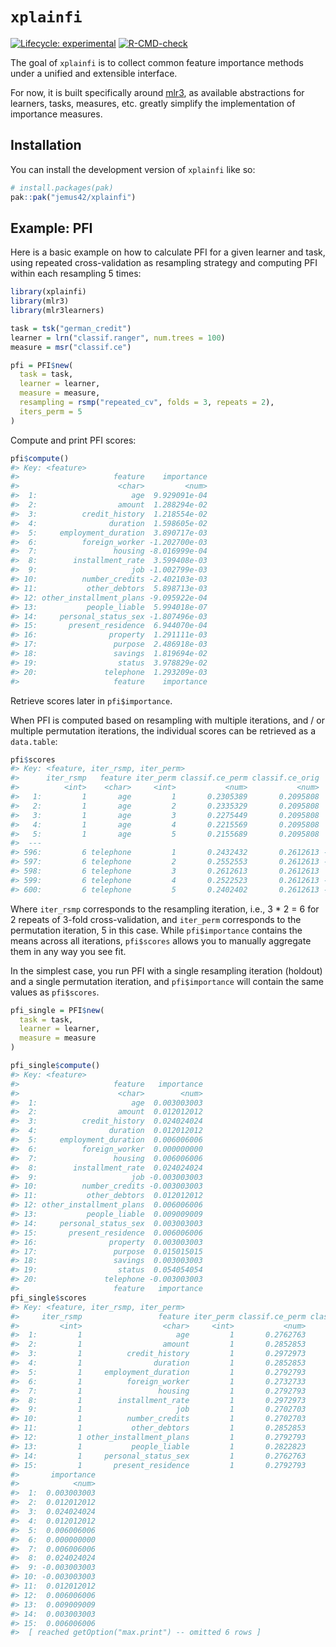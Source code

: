 
<!-- README.md is generated from README.Rmd. Please edit that file -->

# `xplainfi`

<!-- badges: start -->

[![Lifecycle:
experimental](https://img.shields.io/badge/lifecycle-experimental-orange.svg)](https://lifecycle.r-lib.org/articles/stages.html#experimental)
[![R-CMD-check](https://github.com/jemus42/xplainfi/actions/workflows/R-CMD-check.yaml/badge.svg)](https://github.com/jemus42/xplainfi/actions/workflows/R-CMD-check.yaml)
<!-- badges: end -->

The goal of `xplainfi` is to collect common feature importance methods
under a unified and extensible interface.

For now, it is built specifically around [mlr3](https://mlr-org.com/),
as available abstractions for learners, tasks, measures, etc. greatly
simplify the implementation of importance measures.

## Installation

You can install the development version of `xplainfi` like so:

``` r
# install.packages(pak)
pak::pak("jemus42/xplainfi")
```

## Example: PFI

Here is a basic example on how to calculate PFI for a given learner and
task, using repeated cross-validation as resampling strategy and
computing PFI within each resampling 5 times:

``` r
library(xplainfi)
library(mlr3)
library(mlr3learners)

task = tsk("german_credit")
learner = lrn("classif.ranger", num.trees = 100)
measure = msr("classif.ce")

pfi = PFI$new(
  task = task,
  learner = learner,
  measure = measure,
  resampling = rsmp("repeated_cv", folds = 3, repeats = 2),
  iters_perm = 5
)
```

Compute and print PFI scores:

``` r
pfi$compute()
#> Key: <feature>
#>                     feature    importance
#>                      <char>         <num>
#>  1:                     age  9.929091e-04
#>  2:                  amount  1.288294e-02
#>  3:          credit_history  1.218554e-02
#>  4:                duration  1.598605e-02
#>  5:     employment_duration  3.890717e-03
#>  6:          foreign_worker -1.202700e-03
#>  7:                 housing -8.016999e-04
#>  8:        installment_rate  3.599408e-03
#>  9:                     job -1.002799e-03
#> 10:          number_credits -2.402103e-03
#> 11:           other_debtors  5.898713e-03
#> 12: other_installment_plans -9.095922e-04
#> 13:           people_liable  5.994018e-07
#> 14:     personal_status_sex -1.807496e-03
#> 15:       present_residence  6.944070e-04
#> 16:                property  1.291111e-03
#> 17:                 purpose  2.486918e-03
#> 18:                 savings  1.819694e-02
#> 19:                  status  3.978829e-02
#> 20:               telephone  1.293209e-03
#>                     feature    importance
```

Retrieve scores later in `pfi$importance`.

When PFI is computed based on resampling with multiple iterations, and /
or multiple permutation iterations, the individual scores can be
retrieved as a `data.table`:

``` r
pfi$scores
#> Key: <feature, iter_rsmp, iter_perm>
#>      iter_rsmp   feature iter_perm classif.ce_perm classif.ce_orig   importance
#>          <int>    <char>     <int>           <num>           <num>        <num>
#>   1:         1       age         1       0.2305389       0.2095808  0.020958084
#>   2:         1       age         2       0.2335329       0.2095808  0.023952096
#>   3:         1       age         3       0.2275449       0.2095808  0.017964072
#>   4:         1       age         4       0.2215569       0.2095808  0.011976048
#>   5:         1       age         5       0.2155689       0.2095808  0.005988024
#>  ---                                                                           
#> 596:         6 telephone         1       0.2432432       0.2612613 -0.018018018
#> 597:         6 telephone         2       0.2552553       0.2612613 -0.006006006
#> 598:         6 telephone         3       0.2612613       0.2612613  0.000000000
#> 599:         6 telephone         4       0.2522523       0.2612613 -0.009009009
#> 600:         6 telephone         5       0.2402402       0.2612613 -0.021021021
```

Where `iter_rsmp` corresponds to the resampling iteration, i.e., 3 \* 2
= 6 for 2 repeats of 3-fold cross-validation, and `iter_perm`
corresponds to the permutation iteration, 5 in this case. While
`pfi$importance` contains the means across all iterations, `pfi$scores`
allows you to manually aggregate them in any way you see fit.

In the simplest case, you run PFI with a single resampling iteration
(holdout) and a single permutation iteration, and `pfi$importance` will
contain the same values as `pfi$scores`.

``` r
pfi_single = PFI$new(
  task = task,
  learner = learner,
  measure = measure
)

pfi_single$compute()
#> Key: <feature>
#>                     feature   importance
#>                      <char>        <num>
#>  1:                     age  0.003003003
#>  2:                  amount  0.012012012
#>  3:          credit_history  0.024024024
#>  4:                duration  0.012012012
#>  5:     employment_duration  0.006006006
#>  6:          foreign_worker  0.000000000
#>  7:                 housing  0.006006006
#>  8:        installment_rate  0.024024024
#>  9:                     job -0.003003003
#> 10:          number_credits -0.003003003
#> 11:           other_debtors  0.012012012
#> 12: other_installment_plans  0.006006006
#> 13:           people_liable  0.009009009
#> 14:     personal_status_sex  0.003003003
#> 15:       present_residence  0.006006006
#> 16:                property  0.003003003
#> 17:                 purpose  0.015015015
#> 18:                 savings  0.003003003
#> 19:                  status  0.054054054
#> 20:               telephone -0.003003003
#>                     feature   importance
pfi_single$scores
#> Key: <feature, iter_rsmp, iter_perm>
#>     iter_rsmp                 feature iter_perm classif.ce_perm classif.ce_orig
#>         <int>                  <char>     <int>           <num>           <num>
#>  1:         1                     age         1       0.2762763       0.2732733
#>  2:         1                  amount         1       0.2852853       0.2732733
#>  3:         1          credit_history         1       0.2972973       0.2732733
#>  4:         1                duration         1       0.2852853       0.2732733
#>  5:         1     employment_duration         1       0.2792793       0.2732733
#>  6:         1          foreign_worker         1       0.2732733       0.2732733
#>  7:         1                 housing         1       0.2792793       0.2732733
#>  8:         1        installment_rate         1       0.2972973       0.2732733
#>  9:         1                     job         1       0.2702703       0.2732733
#> 10:         1          number_credits         1       0.2702703       0.2732733
#> 11:         1           other_debtors         1       0.2852853       0.2732733
#> 12:         1 other_installment_plans         1       0.2792793       0.2732733
#> 13:         1           people_liable         1       0.2822823       0.2732733
#> 14:         1     personal_status_sex         1       0.2762763       0.2732733
#> 15:         1       present_residence         1       0.2792793       0.2732733
#>       importance
#>            <num>
#>  1:  0.003003003
#>  2:  0.012012012
#>  3:  0.024024024
#>  4:  0.012012012
#>  5:  0.006006006
#>  6:  0.000000000
#>  7:  0.006006006
#>  8:  0.024024024
#>  9: -0.003003003
#> 10: -0.003003003
#> 11:  0.012012012
#> 12:  0.006006006
#> 13:  0.009009009
#> 14:  0.003003003
#> 15:  0.006006006
#>  [ reached getOption("max.print") -- omitted 6 rows ]
```
